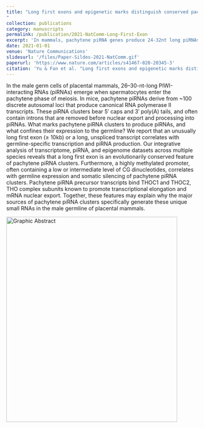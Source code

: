 ```yaml
---
title: "Long first exons and epigenetic marks distinguish conserved pachytene piRNA clusters from other mammalian genes
"
collection: publications
category: manuscripts
permalink: /publication/2021-NatComm-Long-First-Exon
excerpt: 'In mammals, pachytene piRNA genes produce 24-32nt long piRNAs that are essential for fertility. This paper identified a unique pattern (long and unspliced transcripts) of pachytene piRNA genes distinguished their fate from protein-coding genes.'
date: 2021-01-01
venue: 'Nature Communications'
slidesurl: '/files/Paper-Sildes-2021-NatComm.gif'
paperurl: 'https://www.nature.com/articles/s41467-020-20345-3'
citation: 'Yu & Fan et al. "Long first exons and epigenetic marks distinguish conserved pachytene piRNA clusters from other mammalian genes." Nature communications 12.1 (2021): 73.'
---
```

In the male germ cells of placental mammals, 26–30-nt-long PIWI-interacting RNAs (piRNAs) emerge when spermatocytes enter the pachytene phase of meiosis. In mice, pachytene piRNAs derive from ~100 discrete autosomal loci that produce canonical RNA polymerase II transcripts. These piRNA clusters bear 5′ caps and 3′ poly(A) tails, and often contain introns that are removed before nuclear export and processing into piRNAs. What marks pachytene piRNA clusters to produce piRNAs, and what confines their expression to the germline? We report that an unusually long first exon (≥ 10kb) or a long, unspliced transcript correlates with germline-specific transcription and piRNA production. Our integrative analysis of transcriptome, piRNA, and epigenome datasets across multiple species reveals that a long first exon is an evolutionarily conserved feature of pachytene piRNA clusters. Furthermore, a highly methylated promoter, often containing a low or intermediate level of CG dinucleotides, correlates with germline expression and somatic silencing of pachytene piRNA clusters. Pachytene piRNA precursor transcripts bind THOC1 and THOC2, THO complex subunits known to promote transcriptional elongation and mRNA nuclear export. Together, these features may explain why the major sources of pachytene piRNA clusters specifically generate these unique small RNAs in the male germline of placental mammals.

<img src="/files/Paper-Cover-2021-NatComm.png" alt="Graphic Abstract" width="450" height="540"/>